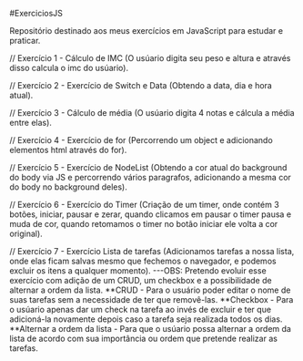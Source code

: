 #ExerciciosJS
 
Repositório destinado aos meus exercícios em JavaScript para estudar e praticar.

// Exercício 1 - Cálculo de IMC (O usúario digita seu peso e altura e através disso calcula o imc do usúario).

// Exercício 2 - Exercício de Switch e Data (Obtendo a data, dia e hora atual).

// Exercício 3 - Cálculo de média (O usúario digita 4 notas e cálcula a média entre elas).

// Exercício 4 - Exercício de for (Percorrendo um object e adicionando elementos html através do for).

// Exercício 5 - Exercício de NodeList (Obtendo a cor atual do background do body via JS e percorrendo vários paragrafos, adicionando a mesma cor do body no background deles).

// Exercício 6 - Exercício do Timer (Criação de um timer, onde contém 3 botões, iniciar, pausar e zerar, quando clicamos em pausar o timer pausa e muda de cor, quando retomamos o timer no botão iniciar ele volta a cor original).

// Exercício 7 - Exercício Lista de tarefas (Adicionamos tarefas a nossa lista, onde elas ficam salvas mesmo que fechemos o navegador, e podemos excluir os itens a qualquer momento). 
---OBS: Pretendo evoluir esse exercício com adição de um CRUD, um checkbox e a possibilidade de alternar a ordem da lista.
**CRUD -  Para o usuário poder editar o nome de suas tarefas sem a necessidade de ter que removê-las.
**Checkbox - Para o usúario apenas dar um check na tarefa ao invés de excluir e ter que adicioná-la novamente depois caso a tarefa seja realizada todos os dias.
**Alternar a ordem da lista - Para que o usúario possa alternar a ordem da lista de acordo com sua importância ou ordem que pretende realizar as tarefas.